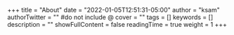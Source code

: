 +++
title = "About"
date = "2022-01-05T12:51:31-05:00"
author = "ksam"
authorTwitter = "" #do not include @
cover = ""
tags = []
keywords = []
description = ""
showFullContent = false
readingTime = true
weight = 1
+++
